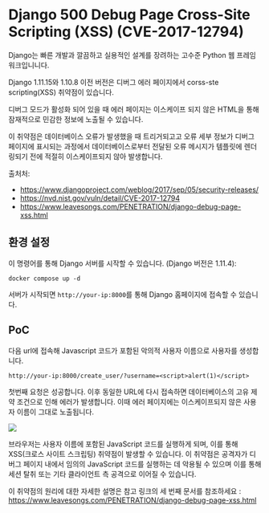 # Django 500 Debug Page Cross-Site Scripting (XSS) (CVE-2017-12794)

Django는 빠른 개발과 깔끔하고 실용적인 설계를 장려하는 고수준 Python 웹 프레임워크입니니다.

Django 1.11.15와 1.10.8 이전 버전은 디버그 에러 페이지에서 corss-ste scripting(XSS) 취약점이 있습니다.

디버그 모드가 활성화 되어 있을 때 에러 페이지는 이스케이프 되지 않은 HTML을 통해 잠재적으로 민감한 정보에 노출될 수 있습니다. 

이 취약점은 데이터베이스 오류가 발생했을 때 트리거되고고
오류 세부 정보가 디버그 페이지에 표시되는 과정에서
데이터베이스로부터 전달된 오류 메시지가 템플릿에 렌더링되기 전에 적절히 이스케이프되지 않아 발생합니다.



출처처:

- <https://www.djangoproject.com/weblog/2017/sep/05/security-releases/>
- <https://nvd.nist.gov/vuln/detail/CVE-2017-12794>
- <https://www.leavesongs.com/PENETRATION/django-debug-page-xss.html>

## 환경 설정

이 명령어를 통해 Django 서버를 시작할 수 있습니다. 
(Django 버전은 1.11.4):

```
docker compose up -d
```

서버가 시작되면 `http://your-ip:8000`를 통해 Django 홈페이지에 접속할 수 있습니다.

## PoC 

다음 url에 접속해 Javascript 코드가 포함된 악의적 사용자 이름으로 사용자를 생성합니다.

```
http://your-ip:8000/create_user/?username=<script>alert(1)</script>
```

첫번째 요청은 성공합니다.
이후 동일한 URL에 다시 접속하면 데이터베이스의 고유 제약 조건으로 인해 에러가 발생합니다.
이때 에러 페이지에는 이스케이프되지 않은 사용자 이름이 그대로 노출됩니다. 


![](1.png)

브라우저는 사용자 이름에 포함된 JavaScript 코드를 실행하게 되며, 이를 통해 XSS(크로스 사이트 스크립팅) 취약점이 발생할 수 있습니다.
이 취약점은 공격자가 디버그 페이지 내에서 임의의 JavaScript 코드를 실행하는 데 악용될 수 있으며 
이를 통해 세션 탈취 또는 기타 클라이언트 측 공격으로 이어질 수 있습니다.

이 취약점의 원리에 대한 자세한 설명은 참고 링크의 세 번째 문서를 참조하세요 : <https://www.leavesongs.com/PENETRATION/django-debug-page-xss.html>
